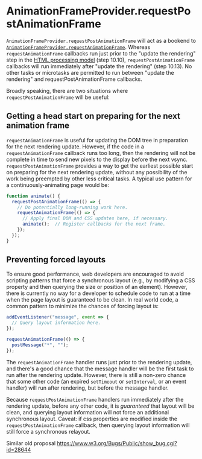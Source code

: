 # AnimationFrameProvider.requestPostAnimationFrame

`AnimationFrameProvider.requestPostAnimationFrame` will act as a bookend to [`AnimationFrameProvider.requestAnimationFrame`](https://html.spec.whatwg.org/multipage/imagebitmap-and-animations.html#animation-frames). Whereas `requestAnimationFrame` callbacks run just prior to the "update the rendering" step in the [HTML processing model](https://html.spec.whatwg.org/#event-loop-processing-model) (step 10.10), `requestPostAnimationFrame` callbacks will run immediately after "update the rendering" (step 10.13). No other tasks or microtasks are permitted to run between "update the rendering" and requestPostAnimationFrame callbacks.

Broadly speaking, there are two situations where `requestPostAnimationFrame` will be useful:

## Getting a head start on preparing for the next animation frame

`requestAnimationFrame` is useful for updating the DOM tree in preparation for the next rendering update. However, if the code in a `requestAnimationFrame` callback runs too long, then the rendering will not be complete in time to send new pixels to the display before the next vsync. `requestPostAnimationFrame` provides a way to get the earliest possible start on preparing for the next rendering update, without any possibility of the work being preempted by other less critical tasks. A typical use pattern for a continuously-animating page would be:

```js
function animate() {
  requestPostAnimationFrame(() => {
    // Do potentially long-running work here.
    requestAnimationFrame(() => {
      // Apply final DOM and CSS updates here, if necessary.
      animate();  // Register callbacks for the next frame.
    });
  });
}
```

## Preventing forced layouts

To ensure good performance, web developers are encouraged to avoid scripting patterns that force a synchronous layout (e.g., by modifying a CSS property and then querying the size or position of an element). However, there is currently no way for a developer to schedule code to run at a time when the page layout is guaranteed to be clean. In real world code, a common pattern to minimize the chances of forcing layout is:

```js
addEventListener("message", event => {
  // Query layout information here.
});

requestAnimationFrame(() => {
  postMessage("*", "");
});
```

The `requestAnimationFrame` handler runs just prior to the rendering update, and there's a good chance that the message handler will be the first task to run after the rendering update. However, there is still a non-zero chance that some other code (an expired `setTimeout` or `setInterval`, or an event handler) will run after rendering, but before the message handler.

Because `requestPostAnimationFrame` handlers run immediately after the rendering update, before any other code, it is *guaranteed* that layout will be clean, and querying layout information will not force an additional synchronous layout. Caveat: if css properties are modified inside the `requestPostAnimationFrame` callback, then querying layout information will still force a synchronous relayout.


Similar old proposal https://www.w3.org/Bugs/Public/show_bug.cgi?id=28644
